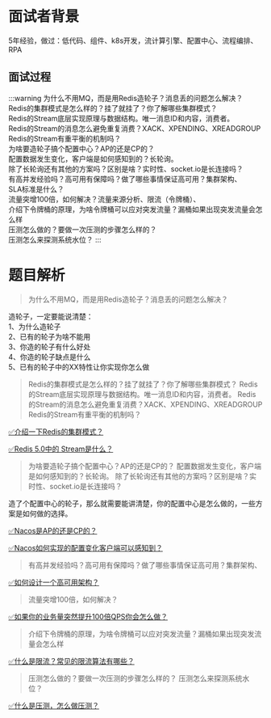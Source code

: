 # 面试者背景

5年经验，做过：低代码、组件、k8s开发，流计算引擎、配置中心、流程编排、RPA

## 面试过程

:::warning
为什么不用MQ，而是用Redis造轮子？消息丢的问题怎么解决？<br />Redis的集群模式是怎么样的？挂了就挂了？你了解哪些集群模式？<br />Redis的Stream底层实现原理与数据结构。唯一消息ID和内容，消费者。<br />Redis的Stream的消息怎么避免重复消费？XACK、XPENDING、XREADGROUP<br />Redis的Stream有重平衡的机制吗？<br />为啥要造轮子搞个配置中心？AP的还是CP的？<br />配置数据发生变化，客户端是如何感知到的？长轮询。<br />除了长轮询还有其他的方案吗？区别是啥？实时性、socket.io是长连接吗？<br />有高并发经验吗？高可用有保障吗？做了哪些事情保证高可用？集群架构、<br />SLA标准是什么？<br />流量突增100倍，如何解决？流量来源分析、限流（令牌桶）、<br />介绍下令牌桶的原理，为啥令牌桶可以应对突发流量？漏桶如果出现突发流量会怎么样<br />压测怎么做的？要做一次压测的步骤怎么样的？<br />压测怎么来探测系统水位？
:::
# 题目解析

> 为什么不用MQ，而是用Redis造轮子？消息丢的问题怎么解决？


造轮子，一定要能说清楚：<br />1、为什么造轮子<br />2、已有的轮子为啥不能用<br />3、你造的轮子有什么好处<br />4、你造的轮子缺点是什么<br />5、已有的轮子中的XX特性让你实现你怎么做

> Redis的集群模式是怎么样的？挂了就挂了？你了解哪些集群模式？
> Redis的Stream底层实现原理与数据结构。唯一消息ID和内容，消费者。
> Redis的Stream的消息怎么避免重复消费？XACK、XPENDING、XREADGROUP
> Redis的Stream有重平衡的机制吗？


[✅介绍一下Redis的集群模式？](https://www.yuque.com/hollis666/fo22bm/namhuv165lorwudw?view=doc_embed)

[✅Redis 5.0中的 Stream是什么？](https://www.yuque.com/hollis666/fo22bm/qehw9x86oxl0r0sc?view=doc_embed)

> 为啥要造轮子搞个配置中心？AP的还是CP的？
> 配置数据发生变化，客户端是如何感知到的？长轮询。
> 除了长轮询还有其他的方案吗？区别是啥？实时性、socket.io是长连接吗？


造了个配置中心的轮子，那么就需要能讲清楚，你的配置中心是怎么做的，一些方案是如何做的选择。

[✅Nacos是AP的还是CP的？](https://www.yuque.com/hollis666/fo22bm/ed9gu0mf5q4u1pw6?view=doc_embed)

[✅Nacos如何实现的配置变化客户端可以感知到？](https://www.yuque.com/hollis666/fo22bm/icbk1rndq13ku07o?view=doc_embed)

> 有高并发经验吗？高可用有保障吗？做了哪些事情保证高可用？集群架构、


[✅如何设计一个高可用架构？](https://www.yuque.com/hollis666/fo22bm/vyg778x53xe6elwe?view=doc_embed)

> 流量突增100倍，如何解决？


[✅如果你的业务量突然提升100倍QPS你会怎么做？](https://www.yuque.com/hollis666/fo22bm/vmymwg4epv4o24lc?view=doc_embed)

> 介绍下令牌桶的原理，为啥令牌桶可以应对突发流量？漏桶如果出现突发流量会怎么样


[✅什么是限流？常见的限流算法有哪些？](https://www.yuque.com/hollis666/fo22bm/aw1zho?view=doc_embed)

> 压测怎么做的？要做一次压测的步骤怎么样的？
> 压测怎么来探测系统水位？


[✅什么是压测，怎么做压测？](https://www.yuque.com/hollis666/fo22bm/wrzi8qgk7ridgslp?view=doc_embed)


